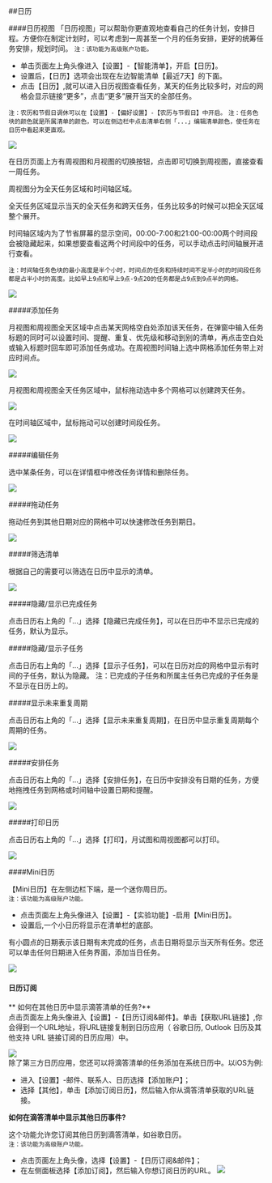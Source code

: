##日历

####日历视图
「日历视图」可以帮助你更直观地查看自己的任务计划，安排日程。方便你在制定计划时，可以考虑到一周甚至一个月的任务安排，更好的统筹任务安排，规划时间。
`注：该功能为高级账户功能。`

* 单击页面左上角头像进入【设置】-【智能清单】，开启【日历】。
* 设置后，【日历】选项会出现在左边智能清单【最近7天】的下面。
* 点击【日历】,就可以进入日历视图查看任务，某天的任务比较多时，对应的网格会显示链接“更多”，点击“更多”展开当天的全部任务。

`注：农历和节假日调休可以在【设置】-【偏好设置】-【农历与节假日】中开启。`
`注：任务色块的颜色就是所属清单的颜色，可以在侧边栏中点击清单右侧「...」编辑清单颜色，使任务在日历中看起来更直观。`

![](calender/1.4.1.png)

在日历页面上方有周视图和月视图的切换按钮，点击即可切换到周视图，直接查看一周任务。

周视图分为全天任务区域和时间轴区域。

全天任务区域显示当天的全天任务和跨天任务，任务比较多的时候可以把全天区域整个展开。

时间轴区域内为了节省屏幕的显示空间，00:00-7:00和21:00-00:00两个时间段会被隐藏起来，如果想要查看这两个时间段中的任务，可以手动点击时间轴展开进行查看。

`注：时间轴任务色块的最小高度是半个小时，时间点的任务和持续时间不足半小时的时间段任务都是占半小时的高度。比如早上9点和早上9点-9点20的任务都是占9点到9点半的网格。`

![](calender/1.4.2.png)

#####添加任务

月视图和周视图全天区域中点击某天网格空白处添加该天任务，在弹窗中输入任务标题的同时可以设置时间、提醒、重复、优先级和移动到别的清单，再点击空白处或输入标题时回车即可添加任务成功。在周视图时间轴上选中网格添加任务带上对应时间点。

![](calender/1.4.3.png)

月视图和周视图全天任务区域中，鼠标拖动选中多个网格可以创建跨天任务。

![](calender/1.4.4.png)

在时间轴区域中，鼠标拖动可以创建时间段任务。

![](calender/1.4.5.png)

#####编辑任务

选中某条任务，可以在详情框中修改任务详情和删除任务。

![](calender/1.4.6.png)

#####拖动任务

拖动任务到其他日期对应的网格中可以快速修改任务到期日。

![](calender/1.4.7.png)

#####筛选清单

根据自己的需要可以筛选在日历中显示的清单。

![](calender/1.4.8.png)

#####隐藏/显示已完成任务

点击日历右上角的「...」选择【隐藏已完成任务】，可以在日历中不显示已完成的任务，默认为显示。
 
#####隐藏/显示子任务

点击日历右上角的「...」选择【显示子任务】，可以在日历对应的网格中显示有时间的子任务，默认为隐藏。
注：已完成的子任务和所属主任务已完成的子任务是不显示在日历上的。

#####显示未来重复周期

点击日历右上角的「...」选择【显示未来重复周期】，在日历中显示重复周期每个周期的任务。

![](calender/1.4.9.png)

#####安排任务

点击日历右上角的「...」选择【安排任务】，在日历中安排没有日期的任务，方便地拖拽任务到网格或时间轴中设置日期和提醒。

![](calender/1.4.10.png)

#####打印日历

点击日历右上角的「...」选择【打印】，月试图和周视图都可以打印。

![](calender/1.4.11.png)

####Mini日历

【Mini日历】在左侧边栏下端，是一个迷你周日历。
<br>`注：该功能为高级账户功能。`
* 点击页面左上角头像进入【设置】-【实验功能】-启用【Mini日历】。
* 设置后,一个小日历将显示在清单栏的底部。

有小圆点的日期表示该日期有未完成的任务，点击日期将显示当天所有任务。您还可以单击任何日期进入任务界面，添加当日任务。

![](web-mini0.png)

#### 日历订阅

** 如何在其他日历中显示滴答清单的任务?**
<br >点击页面左上角头像进入【设置】-【日历订阅&邮件】。单击【获取URL链接】,你会得到一个URL地址，将URL链接复制到日历应用（ 谷歌日历,  Outlook 日历及其他支持 URL 链接订阅的日历应用）中。

![](web-subtick.png)
<br >除了第三方日历应用，您还可以将滴答清单的任务添加在系统日历中。以iOS为例:
* 进入【设置】-邮件、联系人、日历选择【添加账户】；
* 选择【其他】，单击【添加订阅日历】，然后输入你从滴答清单获取的URL链接。

**如何在滴答清单中显示其他日历事件?**

这个功能允许您订阅其他日历到滴答清单，如谷歌日历。
<br >`注：该功能为高级账户功能。`
* 点击页面左上角头像，选择【设置】-【日历订阅&邮件】；
* 在左侧面板选择【添加订阅】，然后输入你想订阅日历的URL。
![](web-subsgoo.png)
